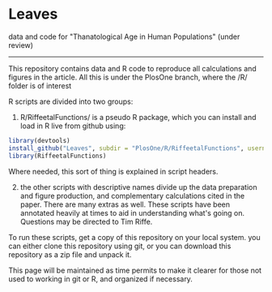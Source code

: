 Leaves
======

data and code for "Thanatological Age in Human Populations" (under review)

----------------------------------
This repository contains data and R code to reproduce all calculations and figures in the article.
All this is under the PlosOne branch, where the /R/ folder is of interest

R scripts are divided into two groups:

1) R/RiffeetalFunctions/ is a pseudo R package, which you can install and load in R live from github using:

```r
library(devtools)
install_github("Leaves", subdir = "PlosOne/R/RiffeetalFunctions", username = "timriffe")
library(RiffeetalFunctions)
```

Where needed, this sort of thing is explained in script headers. 

2) the other scripts with descriptive names divide up the data preparation and figure production, and complementary
calculations cited in the paper. There are many extras as well. These scripts have been annotated heavily at times
to aid in understanding what's going on. Questions may be directed to Tim Riffe.

To run these scripts, get a copy of this repository on your local system.
you can either clone this repository using git, or you can download this repository as a zip file and unpack it.

This page will be maintained as time permits to make it clearer for those not used to working in git or R, 
and organized if necessary.

